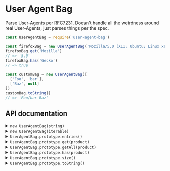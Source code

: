 User Agent Bag
==============

Parse User-Agents per [RFC7231](https://tools.ietf.org/html/rfc7231#section-5.5.3). Doesn't handle all the weirdness around real User-Agents, just parses things per the spec.

```js
const UserAgentBag = require('user-agent-bag')

const firefoxBag = new UserAgentBag('Mozilla/5.0 (X11; Ubuntu; Linux x86_64; rv:47.0) Gecko/20100101 Firefox/47.0')
firefoxBag.get('Mozilla')
// => '5.0'
firefoxBag.has('Gecko')
// => true

const customBag = new UserAgentBag([
  ['Foo', 'bar'],
  ['Baz', null]
])
customBag.toString()
// => 'Foo/bar Baz'
```

API documentation
-----------------

<details>
<summary><code>new UserAgentBag(string)</code></summary>

Creates a new `UserAgentBag` by parsing `string` as a User-Agent per [RFC7231](https://tools.ietf.org/html/rfc7231#section-5.5.3). `string` must have a length of 256 characters or less (this limit may be configurable in the future). If there are any errors in parsing, the bag will be empty.

```js
const validBag = new UserAgentBag('Foo/1.2')
validBag.get('Foo')
// => '1.2'

const invalidStringBag = new UserAgentBag('Foo/1.2 IsInvalidBecauseVersionIsMissing/')
invalidStringBag.get('Foo')
// => undefined
```
</details>

<details>
<summary><code>new UserAgentBag(iterable)</code></summary>

Creates a new `UserAgentBag` from `iterable`. Elements of `iterable` are key-value pairs.

```js
const bagFromEntries = new UserAgentBag([
  ['Foo', '1.2'],
  ['Bar', null]
])
bagFromEntries.toString()
// => 'Foo/1.2 Bar'

const myMap = new Map()
myMap.set('Baz', '5')
myMap.set('Qux', '6')
const bagFromMap = new UserAgentBag(myMap)
bagFromMap.toString()
// => 'Baz/5 Qux/6'
```
</details>

<details>
<summary><code>UserAgentBag.prototype.entries()</code></summary>

Returns an iterable yielding each of the product-version pairs in the bag. Like `Map.prototype.entries`.

```js
const bag = new UserAgentBag('Foo/1.2 Bar Baz/3.4')

for (const [product, version] of bag.entries()) {
  console.log(product + ' version ' + version)
}
// Logs:
// Foo version 1.2
// Bar version null
// Baz version 3.4
```
</details>

<details>
<summary><code>UserAgentBag.prototype.get(product)</code></summary>

Returns the version of the product. If `product` is in the bag multiple times, only the first value is returned. If no version is specified, `null` is returned. If the product is missing from the bag, `undefined` is returned.

```js
const bag = new UserAgentBag('Foo/1.2 Bar/4.5 Bar/6.7 Baz')

bag.get('Foo')
// => '1.2'

bag.get('Bar')
// => '4.5'

bag.get('Baz')
// => null

bag.get('missing')
// => undefined

bag.get('foo')
// => undefined
```
</details>

<details>
<summary><code>UserAgentBag.prototype.getAll(product)</code></summary>

Returns all specified versions of the product as an array. `null` represents the absence of a version. If the product is missing from the bag, the empty array is returned.

```js
const bag = new UserAgentBag('Foo/1.2 Bar/4.5 Bar/null')

bag.getAll('Foo')
// => ['1.2']

bag.getAll('Bar')
// => ['4.5', null]

bag.get('missing')
// => []
```
</details>

<details>
<summary><code>UserAgentBag.prototype.has(product)</code></summary>

Returns `true` if `product` is in the bag, `false` otherwise.

```js
const bag = new UserAgentBag('Foo/1.2 Bar')

bag.has('Foo')
// => true

bag.has('Bar')
// => true

bag.has('missing')
// => false
```
</details>

<details>
<summary><code>UserAgentBag.prototype.size()</code></summary>

Returns the number of products in the bag.

```js
const bag = new UserAgentBag('Foo/1.2 (ignored comment) Bar/3 Bar/4')
bag.size()
// => 3
```
</details>

<details>
<summary><code>UserAgentBag.prototype.toString()</code></summary>

Converts the bag to a string. Useful when constructing your own User-Agents.

```js
const bag = new UserAgentBag([
  ['Foo', '1.2'],
  ['Bar', null]
])
bag.toString()
// => 'Foo/1.2 Bar'
```
</details>
